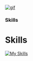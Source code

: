 [![gif](gif2.gif)](https://github.com/Prince-GH/Prince-GH/blob/main/index.html)
### Skills

<p align="left">

# Skills

[![My Skills](https://skillicons.dev/icons?i=c,cpp,java,php,,html,css,bootstrap,javascript,,react,express,nodejs,mysql,mongodb,dotnet,unity)](https://skillicons.dev) 






